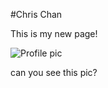 #Chris Chan

This is my new page!

![Profile pic](/assets/pics/linkin_profile_chrischan.jpg)

can you see this pic?
